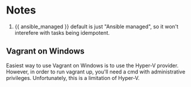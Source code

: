 # Notes

1. {{ ansible\_managed }} default is just "Ansible managed", so it won't interefere with tasks being idempotent.


## Vagrant on Windows

Easiest way to use Vagrant on Windows is to use the Hyper-V provider. However, in order to run vagrant up, you'll need a cmd with administrative privileges. Unfortunately, this is a limitation of Hyper-V.
